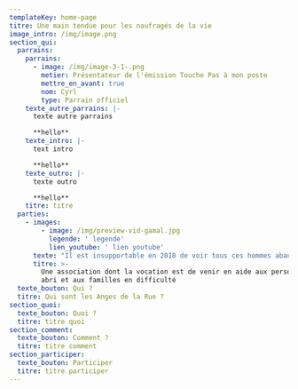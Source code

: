 ```yaml
---
templateKey: home-page
titre: Une main tendue pour les naufragés de la vie
image_intro: /img/image.png
section_qui:
  parrains:
    parrains:
      - image: /img/image-3-1-.png
        metier: Présentateur de l'émission Touche Pas à mon poste
        mettre_en_avant: true
        nom: Cyrl
        type: Parrain officiel
    texte_autre_parrains: |-
      texte autre parrains

      **hello**
    texte_intro: |-
      text intro

      **hello**
    texte_outro: |-
      texte outro

      **hello**
    titre: titre
  parties:
    - images:
        - image: /img/preview-vid-gamal.jpg
          legende: ' legende'
          lien_youtube: ' lien youtube'
      texte: "Il est insupportable en 2018 de voir tous ces hommes abandonnés sur le trottoir. Nous voulons changer les choses et rendre ce monde plus fraternel et plus humain.\r\n\nComme le disait la chanson, « **Aujourd’hui, on a plus le droit d’avoir faim ni d’avoir froid**» Ils n’ont plus faim, grâce au fantastique travail de toutes les associations, mais il ont toujours aussi froid.\r\n\nLa rue est cruelle, c’est le royaume de l’insécurité et des addictions. On y vieillit très vite, et on en meurt.\r\n\nNous sommes là pour tous ceux qui montrent une réelle volonté de s’en sortir.\r\n\nNous leurs proposons d’être hébergé, nourri, et de partager avec nous une belle aventure au sein d’une grande famille où ils ne seront plus jamais seuls.\r\n\nL’un des principes des Anges de la Rue est la participation active ou chacun, en fonction de ses capacités et ses compétences, nous aide à construire un immense édifice de solidarité qui pourra en aider beaucoup d’autres."
      titre: >-
        Une association dont la vocation est de venir en aide aux personnes sans
        abri et aux familles en difficulté
  texte_bouton: Qui ?
  titre: Qui sont les Anges de la Rue ?
section_quoi:
  texte_bouton: Quoi ?
  titre: titre quoi
section_comment:
  texte_bouton: Comment ?
  titre: titre comment
section_participer:
  texte_bouton: Participer
  titre: titre participer
---
```


